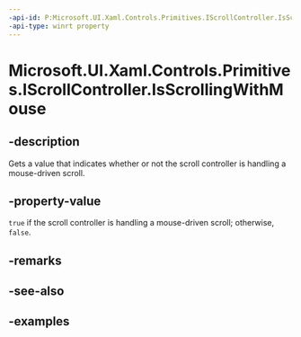 ```yaml
---
-api-id: P:Microsoft.UI.Xaml.Controls.Primitives.IScrollController.IsScrollingWithMouse
-api-type: winrt property
---
```


# Microsoft.UI.Xaml.Controls.Primitives.IScrollController.IsScrollingWithMouse

<!--
public bool IsScrollingWithMouse { get; }
-->


## -description

Gets a value that indicates whether or not the scroll controller is handling a mouse-driven scroll.

## -property-value

`true` if the scroll controller is handling a mouse-driven scroll; otherwise, `false`.

## -remarks

## -see-also

## -examples


